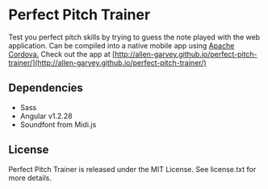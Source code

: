 # Perfect Pitch Trainer

Test you perfect pitch skills by trying to guess the note played with the web application. Can be compiled into a native mobile app using [Apache Cordova.](https://cordova.apache.org) Check out the app at [http://allen-garvey.github.io/perfect-pitch-trainer/](http://allen-garvey.github.io/perfect-pitch-trainer/)

## Dependencies

* Sass
* Angular v1.2.28
* Soundfont from Midi.js

## License

Perfect Pitch Trainer is released under the MIT License. See license.txt for more details.